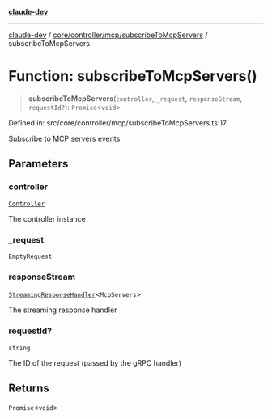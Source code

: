 [**claude-dev**](../../../../../README.md)

***

[claude-dev](../../../../../README.md) / [core/controller/mcp/subscribeToMcpServers](../README.md) / subscribeToMcpServers

# Function: subscribeToMcpServers()

> **subscribeToMcpServers**(`controller`, `_request`, `responseStream`, `requestId?`): `Promise`\<`void`\>

Defined in: src/core/controller/mcp/subscribeToMcpServers.ts:17

Subscribe to MCP servers events

## Parameters

### controller

[`Controller`](../../../classes/Controller.md)

The controller instance

### \_request

`EmptyRequest`

### responseStream

[`StreamingResponseHandler`](../../../grpc-handler/type-aliases/StreamingResponseHandler.md)\<`McpServers`\>

The streaming response handler

### requestId?

`string`

The ID of the request (passed by the gRPC handler)

## Returns

`Promise`\<`void`\>
